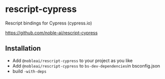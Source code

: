 # rescript-cypress

Rescript bindings for Cypress (cypress.io)

https://github.com/noble-ai/rescript-cypress

## Installation

* Add `@nobleai/rescript-cypress` to your project as you like
* Add `@nobleai/rescript-cypress` to `bs-dev-dependencies`in bsconfig.json
* build `-with-deps`
